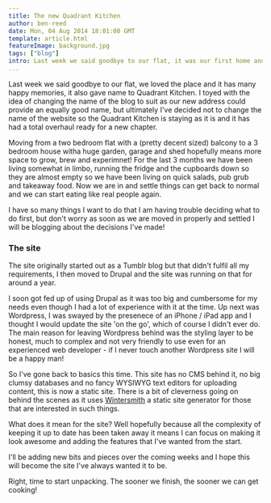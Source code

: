 ```yaml
---
title: The new Quadrant Kitchen
author: ben-reed
date: Mon, 04 Aug 2014 18:01:00 GMT
template: article.html
featureImage: background.jpg
tags: ["blog"]
intro: Last week we said goodbye to our flat, it was our first home and we loved the place. It has many happy memories, it also gave name to Quadrant Kitchen. 
...
```


Last week we said goodbye to our flat, we loved the place and it has many happy memories, it also gave name to Quadrant Kitchen. I toyed with the idea of changing the name of the blog to suit as our new address could provide an equally good name, but ultimately I've decided not to change the name of the website so the Quadrant Kitchen is staying as it is and it has had a total overhaul ready for a new chapter. 

Moving from a two bedroom flat with a (pretty decent sized) balcony to a 3 bedroom house witha huge garden, garage and shed hopefully means more space to grow, brew and experimnet! For the last 3 months we have been living somewhat in limbo, running the fridge and the cupboards down so they are almost empty so we have been living on quick salads, pub grub and takeaway food. Now we are in and settle things can get back to normal and we can start eating like real people again.

I have so many things I want to do that I am having trouble deciding what to do first, but don't worry as soon as we are moved in properly and settled I will be blogging about the decisions I've made!

### The site
The site originally started out as a Tumblr blog but that didn't fulfil all my requirements, I then moved to Drupal and the site was running on that for around a year.  

I soon got fed up of using Drupal as it was too big and cumbersome for my needs even though I had a lot of experience with it at the time. Up next was Wordpress, I was swayed by the presenece of an iPhone / iPad app and I thought I would update the site 'on the go', which of course I didn't ever do. The main reason for leaving Wordpress behind was the styling layer to be honest, much to complex and not very friendly to use even for an experienced web developer - if I never touch another Wordpress site I will be a happy man!

So I've gone back to basics this time. This site has no CMS behind it, no big clumsy databases and no fancy WYSIWYG text editors for uploading content, this is now a static site. There is a bit of cleverness going on behind the scenes as it uses [Wintersmith](http://wintersmith.io) a static site generator for those that are interested in such things. 

What does it mean for the site? Well hopefully because all the complexity of keeping it up to date has been taken away it means I can focus on making it look awesome and adding the features that I've wanted from the start. 

I'll be adding new bits and pieces over the coming weeks and I hope this will become the site I've always wanted it to be.

Right, time to start unpacking. The sooner we finish, the sooner we can get cooking!